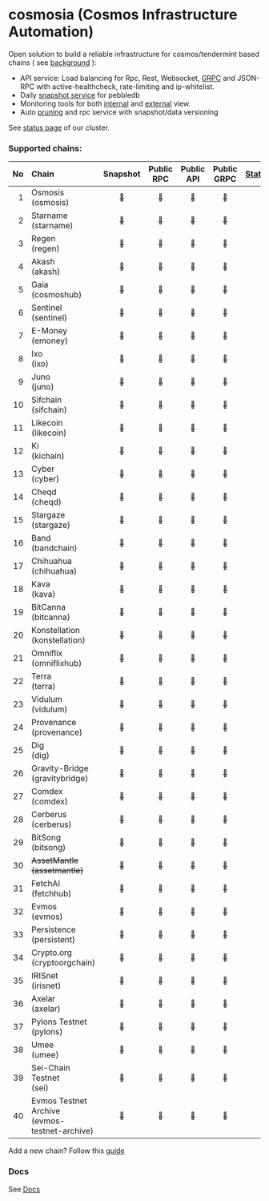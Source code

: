 # cosmosia (Cosmos Infrastructure Automation)

Open solution to build a reliable infrastructure for cosmos/tendermint based chains ( see [background](https://github.com/cosmos/chain-registry/issues/214) ):
- API service: Load balancing for Rpc, Rest, Websocket, [GRPC](docs/grpc.md) and JSON-RPC with active-healthcheck, rate-limiting and ip-whitelist.
- Daily [snapshot service](https://snapshot.notional.ventures/) for pebbledb
- Monitoring tools for both [internal](docs/rpc_monitor.md) and [external](https://status.notional.ventures/) view.
- Auto [pruning](https://github.com/notional-labs/cosmprund) and rpc service with snapshot/data versioning

See [status page](https://status.notional.ventures/) of our cluster.

### Supported chains:
| No | Chain                                            | Snapshot                                                                       | Public<br>RPC                                                                | Public<br>API                                                                | Public<br>GRPC                                                                | [Statesync](docs/statesync.md) |
|---:|:-------------------------------------------------|:------------------------------------------------------------------------------:|:----------------------------------------------------------------------------:|:----------------------------------------------------------------------------:|:-----------------------------------------------------------------------------:|:------------------------------:|
| 1  | Osmosis<br>(osmosis)                             | [<sub>:link:</sub>](https://snapshot.notional.ventures/osmosis/)               | [<sub>:link:</sub>](https://rpc-osmosis-ia.notional.ventures/)               | [<sub>:link:</sub>](https://api-osmosis-ia.notional.ventures/)               | [<sub>:link:</sub>](https://grpc-osmosis-ia.notional.ventures/)               | :x:                            | 
| 2  | Starname<br>(starname)                           | [<sub>:link:</sub>](https://snapshot.notional.ventures/starname/)              | [<sub>:link:</sub>](https://rpc-starname-ia.notional.ventures/)              | [<sub>:link:</sub>](https://api-starname-ia.notional.ventures/)              | [<sub>:link:</sub>](https://grpc-starname-ia.notional.ventures/)              | :x:                            |
| 3  | Regen<br>(regen)                                 | [<sub>:link:</sub>](https://snapshot.notional.ventures/regen/)                 | [<sub>:link:</sub>](https://rpc-regen-ia.notional.ventures/)                 | [<sub>:link:</sub>](https://api-regen-ia.notional.ventures/)                 | [<sub>:link:</sub>](https://grpc-regen-ia.notional.ventures/)                 | :white_check_mark:             |
| 4  | Akash<br>(akash)                                 | [<sub>:link:</sub>](https://snapshot.notional.ventures/akash/)                 | [<sub>:link:</sub>](https://rpc-akash-ia.notional.ventures/)                 | [<sub>:link:</sub>](https://api-akash-ia.notional.ventures/)                 | [<sub>:link:</sub>](https://grpc-akash-ia.notional.ventures/)                 | :white_check_mark:             |
| 5  | Gaia<br>(cosmoshub)                              | [<sub>:link:</sub>](https://snapshot.notional.ventures/cosmoshub/)             | [<sub>:link:</sub>](https://rpc-cosmoshub-ia.notional.ventures/)             | [<sub>:link:</sub>](https://api-cosmoshub-ia.notional.ventures/)             | [<sub>:link:</sub>](https://grpc-cosmoshub-ia.notional.ventures/)             | :white_check_mark:             |
| 6  | Sentinel<br>(sentinel)                           | [<sub>:link:</sub>](https://snapshot.notional.ventures/sentinel/)              | [<sub>:link:</sub>](https://rpc-sentinel-ia.notional.ventures/)              | [<sub>:link:</sub>](https://api-sentinel-ia.notional.ventures/)              | [<sub>:link:</sub>](https://grpc-sentinel-ia.notional.ventures/)              | :white_check_mark:             |
| 7  | E-Money<br>(emoney)                              | [<sub>:link:</sub>](https://snapshot.notional.ventures/emoney/)                | [<sub>:link:</sub>](https://rpc-emoney-ia.notional.ventures/)                | [<sub>:link:</sub>](https://api-emoney-ia.notional.ventures/)                | [<sub>:link:</sub>](https://grpc-emoney-ia.notional.ventures/)                | :white_check_mark:             |
| 8  | Ixo<br>(ixo)                                     | [<sub>:link:</sub>](https://snapshot.notional.ventures/ixo/)                   | [<sub>:link:</sub>](https://rpc-ixo-ia.notional.ventures/)                   | [<sub>:link:</sub>](https://api-ixo-ia.notional.ventures/)                   | [<sub>:link:</sub>](https://grpc-ixo-ia.notional.ventures/)                   | :white_check_mark:             |
| 9  | Juno<br>(juno)                                   | [<sub>:link:</sub>](https://snapshot.notional.ventures/juno/)                  | [<sub>:link:</sub>](https://rpc-juno-ia.notional.ventures/)                  | [<sub>:link:</sub>](https://api-juno-ia.notional.ventures/)                  | [<sub>:link:</sub>](https://grpc-juno-ia.notional.ventures/)                  | :x:                            |
| 10 | Sifchain<br>(sifchain)                           | [<sub>:link:</sub>](https://snapshot.notional.ventures/sifchain/)              | [<sub>:link:</sub>](https://rpc-sifchain-ia.notional.ventures/)              | [<sub>:link:</sub>](https://api-sifchain-ia.notional.ventures/)              | [<sub>:link:</sub>](https://grpc-sifchain-ia.notional.ventures/)              | :white_check_mark:             |
| 11 | Likecoin<br>(likecoin)                           | [<sub>:link:</sub>](https://snapshot.notional.ventures/likecoin/)              | [<sub>:link:</sub>](https://rpc-likecoin-ia.notional.ventures/)              | [<sub>:link:</sub>](https://api-likecoin-ia.notional.ventures/)              | [<sub>:link:</sub>](https://grpc-likecoin-ia.notional.ventures/)              | :white_check_mark:             |
| 12 | Ki<br>(kichain)                                  | [<sub>:link:</sub>](https://snapshot.notional.ventures/kichain/)               | [<sub>:link:</sub>](https://rpc-kichain-ia.notional.ventures/)               | [<sub>:link:</sub>](https://api-kichain-ia.notional.ventures/)               | [<sub>:link:</sub>](https://grpc-kichain-ia.notional.ventures/)               | :white_check_mark:             |
| 13 | Cyber<br>(cyber)                                 | [<sub>:link:</sub>](https://snapshot.notional.ventures/cyber/)                 | [<sub>:link:</sub>](https://rpc-cyber-ia.notional.ventures/)                 | [<sub>:link:</sub>](https://api-cyber-ia.notional.ventures/)                 | [<sub>:link:</sub>](https://grpc-cyber-ia.notional.ventures/)                 | :x:                            |
| 14 | Cheqd<br>(cheqd)                                 | [<sub>:link:</sub>](https://snapshot.notional.ventures/cheqd/)                 | [<sub>:link:</sub>](https://rpc-cheqd-ia.notional.ventures/)                 | [<sub>:link:</sub>](https://api-cheqd-ia.notional.ventures/)                 | [<sub>:link:</sub>](https://grpc-cheqd-ia.notional.ventures/)                 | :x:                            |
| 15 | Stargaze<br>(stargaze)                           | [<sub>:link:</sub>](https://snapshot.notional.ventures/stargaze/)              | [<sub>:link:</sub>](https://rpc-stargaze-ia.notional.ventures/)              | [<sub>:link:</sub>](https://api-stargaze-ia.notional.ventures/)              | [<sub>:link:</sub>](https://grpc-stargaze-ia.notional.ventures/)              | :x:                            |
| 16 | Band<br>(bandchain)                              | [<sub>:link:</sub>](https://snapshot.notional.ventures/bandchain/)             | [<sub>:link:</sub>](https://rpc-bandchain-ia.notional.ventures/)             | [<sub>:link:</sub>](https://api-bandchain-ia.notional.ventures/)             | [<sub>:link:</sub>](https://grpc-bandchain-ia.notional.ventures/)             | :white_check_mark:             |
| 17 | Chihuahua<br>(chihuahua)                         | [<sub>:link:</sub>](https://snapshot.notional.ventures/chihuahua/)             | [<sub>:link:</sub>](https://rpc-chihuahua-ia.notional.ventures/)             | [<sub>:link:</sub>](https://api-chihuahua-ia.notional.ventures/)             | [<sub>:link:</sub>](https://grpc-chihuahua-ia.notional.ventures/)             | :white_check_mark:             |
| 18 | Kava<br>(kava)                                   | [<sub>:link:</sub>](https://snapshot.notional.ventures/kava/)                  | [<sub>:link:</sub>](https://rpc-kava-ia.notional.ventures/)                  | [<sub>:link:</sub>](https://api-kava-ia.notional.ventures/)                  | [<sub>:link:</sub>](https://grpc-kava-ia.notional.ventures/)                  | :white_check_mark:             |
| 19 | BitCanna<br>(bitcanna)                           | [<sub>:link:</sub>](https://snapshot.notional.ventures/bitcanna/)              | [<sub>:link:</sub>](https://rpc-bitcanna-ia.notional.ventures/)              | [<sub>:link:</sub>](https://api-bitcanna-ia.notional.ventures/)              | [<sub>:link:</sub>](https://grpc-bitcanna-ia.notional.ventures/)              | :white_check_mark:             |
| 20 | Konstellation<br>(konstellation)                 | [<sub>:link:</sub>](https://snapshot.notional.ventures/konstellation/)         | [<sub>:link:</sub>](https://rpc-konstellation-ia.notional.ventures/)         | [<sub>:link:</sub>](https://api-konstellation-ia.notional.ventures/)         | [<sub>:link:</sub>](https://grpc-konstellation-ia.notional.ventures/)         | :white_check_mark:             |
| 21 | Omniflix<br>(omniflixhub)                        | [<sub>:link:</sub>](https://snapshot.notional.ventures/omniflixhub/)           | [<sub>:link:</sub>](https://rpc-omniflixhub-ia.notional.ventures/)           | [<sub>:link:</sub>](https://api-omniflixhub-ia.notional.ventures/)           | [<sub>:link:</sub>](https://grpc-omniflixhub-ia.notional.ventures/)           | :white_check_mark:             |
| 22 | Terra<br>(terra)                                 | [<sub>:link:</sub>](https://snapshot.notional.ventures/terra/)                 | [<sub>:link:</sub>](https://rpc-terra-ia.notional.ventures/)                 | [<sub>:link:</sub>](https://api-terra-ia.notional.ventures/)                 | [<sub>:link:</sub>](https://grpc-terra-ia.notional.ventures/)                 | :x:                            |
| 23 | Vidulum<br>(vidulum)                             | [<sub>:link:</sub>](https://snapshot.notional.ventures/vidulum/)               | [<sub>:link:</sub>](https://rpc-vidulum-ia.notional.ventures/)               | [<sub>:link:</sub>](https://api-vidulum-ia.notional.ventures/)               | [<sub>:link:</sub>](https://grpc-vidulum-ia.notional.ventures/)               | :white_check_mark:             |
| 24 | Provenance<br>(provenance)                       | [<sub>:link:</sub>](https://snapshot.notional.ventures/provenance/)            | [<sub>:link:</sub>](https://rpc-provenance-ia.notional.ventures/)            | [<sub>:link:</sub>](https://api-provenance-ia.notional.ventures/)            | [<sub>:link:</sub>](https://grpc-provenance-ia.notional.ventures/)            | :white_check_mark:             |
| 25 | Dig<br>(dig)                                     | [<sub>:link:</sub>](https://snapshot.notional.ventures/dig/)                   | [<sub>:link:</sub>](https://rpc-dig-ia.notional.ventures/)                   | [<sub>:link:</sub>](https://api-dig-ia.notional.ventures/)                   | [<sub>:link:</sub>](https://grpc-dig-ia.notional.ventures/)                   | :white_check_mark:             |
| 26 | Gravity-Bridge<br>(gravitybridge)                | [<sub>:link:</sub>](https://snapshot.notional.ventures/gravitybridge/)         | [<sub>:link:</sub>](https://rpc-gravitybridge-ia.notional.ventures/)         | [<sub>:link:</sub>](https://api-gravitybridge-ia.notional.ventures/)         | [<sub>:link:</sub>](https://grpc-gravitybridge-ia.notional.ventures/)         | :white_check_mark:             |  
| 27 | Comdex<br>(comdex)                               | [<sub>:link:</sub>](https://snapshot.notional.ventures/comdex/)                | [<sub>:link:</sub>](https://rpc-comdex-ia.notional.ventures/)                | [<sub>:link:</sub>](https://api-comdex-ia.notional.ventures/)                | [<sub>:link:</sub>](https://grpc-comdex-ia.notional.ventures/)                | :white_check_mark:             |
| 28 | Cerberus<br>(cerberus)                           | [<sub>:link:</sub>](https://snapshot.notional.ventures/cerberus/)              | [<sub>:link:</sub>](https://rpc-cerberus-ia.notional.ventures/)              | [<sub>:link:</sub>](https://api-cerberus-ia.notional.ventures/)              | [<sub>:link:</sub>](https://grpc-cerberus-ia.notional.ventures/)              | :white_check_mark:             |
| 29 | BitSong<br>(bitsong)                             | [<sub>:link:</sub>](https://snapshot.notional.ventures/bitsong/)               | [<sub>:link:</sub>](https://rpc-bitsong-ia.notional.ventures/)               | [<sub>:link:</sub>](https://api-bitsong-ia.notional.ventures/)               | [<sub>:link:</sub>](https://grpc-bitsong-ia.notional.ventures/)               | :white_check_mark:             |
| 30 | ~~AssetMantle<br>(assetmantle)~~                 | [<sub>:link:</sub>](https://snapshot.notional.ventures/assetmantle/)           | [<sub>:link:</sub>](https://rpc-assetmantle-ia.notional.ventures/)           | [<sub>:link:</sub>](https://api-assetmantle-ia.notional.ventures/)           | [<sub>:link:</sub>](https://grpc-assetmantle-ia.notional.ventures/)           | :white_check_mark:             | 
| 31 | FetchAI<br>(fetchhub)                            | [<sub>:link:</sub>](https://snapshot.notional.ventures/fetchhub/)              | [<sub>:link:</sub>](https://rpc-fetchhub-ia.notional.ventures/)              | [<sub>:link:</sub>](https://api-fetchhub-ia.notional.ventures/)              | [<sub>:link:</sub>](https://grpc-fetchhub-ia.notional.ventures/)              | :x:                            |
| 32 | Evmos<br>(evmos)                                 | [<sub>:link:</sub>](https://snapshot.notional.ventures/evmos/)                 | [<sub>:link:</sub>](https://rpc-evmos-ia.notional.ventures/)                 | [<sub>:link:</sub>](https://api-evmos-ia.notional.ventures/)                 | [<sub>:link:</sub>](https://grpc-evmos-ia.notional.ventures/)                 | :white_check_mark:             | 
| 33 | Persistence<br>(persistent)                      | [<sub>:link:</sub>](https://snapshot.notional.ventures/persistent/)            | [<sub>:link:</sub>](https://rpc-persistent-ia.notional.ventures/)            | [<sub>:link:</sub>](https://api-persistent-ia.notional.ventures/)            | [<sub>:link:</sub>](https://grpc-persistent-ia.notional.ventures/)            | :white_check_mark:             |
| 34 | Crypto.org<br>(cryptoorgchain)                   | [<sub>:link:</sub>](https://snapshot.notional.ventures/cryptoorgchain/)        | [<sub>:link:</sub>](https://rpc-cryptoorgchain-ia.notional.ventures/)        | [<sub>:link:</sub>](https://api-cryptoorgchain-ia.notional.ventures/)        | [<sub>:link:</sub>](https://grpc-cryptoorgchain-ia.notional.ventures/)        | :white_check_mark:             |
| 35 | IRISnet<br>(irisnet)                             | [<sub>:link:</sub>](https://snapshot.notional.ventures/irisnet/)               | [<sub>:link:</sub>](https://rpc-irisnet-ia.notional.ventures/)               | [<sub>:link:</sub>](https://api-irisnet-ia.notional.ventures/)               | [<sub>:link:</sub>](https://grpc-irisnet-ia.notional.ventures/)               | :white_check_mark:             |
| 36 | Axelar<br>(axelar)                               | [<sub>:link:</sub>](https://snapshot.notional.ventures/axelar/)                | [<sub>:link:</sub>](https://rpc-axelar-ia.notional.ventures/)                | [<sub>:link:</sub>](https://api-axelar-ia.notional.ventures/)                | [<sub>:link:</sub>](https://grpc-axelar-ia.notional.ventures/)                | :white_check_mark:             |
| 37 | Pylons Testnet<br>(pylons)                       | [<sub>:link:</sub>](https://snapshot.notional.ventures/pylons/)                | [<sub>:link:</sub>](https://rpc-pylons-ia.notional.ventures/)                | [<sub>:link:</sub>](https://api-pylons-ia.notional.ventures/)                | [<sub>:link:</sub>](https://grpc-pylons-ia.notional.ventures/)                | :white_check_mark:             |
| 38 | Umee<br>(umee)                                   | [<sub>:link:</sub>](https://snapshot.notional.ventures/umee/)                  | [<sub>:link:</sub>](https://rpc-umee-ia.notional.ventures/)                  | [<sub>:link:</sub>](https://api-umee-ia.notional.ventures/)                  | [<sub>:link:</sub>](https://grpc-umee-ia.notional.ventures/)                  | :white_check_mark:             |
| 39 | Sei-Chain Testnet<br>(sei)                       | [<sub>:link:</sub>](https://snapshot.notional.ventures/sei/)                   | [<sub>:link:</sub>](https://rpc-sei-ia.notional.ventures/)                   | [<sub>:link:</sub>](https://api-sei-ia.notional.ventures/)                   | [<sub>:link:</sub>](https://grpc-sei-ia.notional.ventures/)                   |                                |
| 40 | Evmos Testnet Archive<br>(evmos-testnet-archive) | [<sub>:link:</sub>](https://snapshot.notional.ventures/evmos-testnet-archive/) | [<sub>:link:</sub>](https://rpc-evmos-testnet-archive-ia.notional.ventures/) | [<sub>:link:</sub>](https://api-evmos-testnet-archive-ia.notional.ventures/) | [<sub>:link:</sub>](https://grpc-evmos-testnet-archive-ia.notional.ventures/) |                                |



Add a new chain? Follow this [guide](docs/new_chain.md)

### Docs
See [Docs](./docs/)
